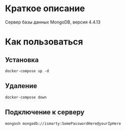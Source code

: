 # Краткое описание
Сервер базы данных MongoDB, версия 4.4.13


# Как пользоваться

## Установка
```
docker-compose up -d
```

## Удаление
```
docker-compose down
```

## Подключение к серверу
```
mongosh mongodb://ismarty:SomePasswordHere@yourIpHere
```